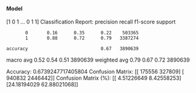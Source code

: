 #### Model
[1 0 1 ... 0 1 1]
Classification Report:
              precision    recall  f1-score   support

           0       0.16      0.35      0.22    503365
           1       0.88      0.72      0.79   3387274

    accuracy                           0.67   3890639
   macro avg       0.52      0.54      0.51   3890639
weighted avg       0.79      0.67      0.72   3890639

Accuracy: 0.6739247717405804
Confusion Matrix:
[[ 175556  327809]
 [ 940832 2446442]]
Confusion Matrix (%):
[[ 4.51226649  8.42558253]
 [24.18194029 62.88021068]]
